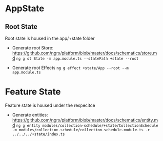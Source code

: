 # AppState

## Root State

Root state is housed in the app/+state folder

* Generate root Store: https://github.com/ngrx/platform/blob/master/docs/schematics/store.md
`ng g st State -m app.module.ts --statePath +state --root`

* Generate root Effects
`ng g effect +state/App --root --m app.module.ts`

# Feature State

Feature state is housed under the respecitce 

* Generate entities: https://github.com/ngrx/platform/blob/master/docs/schematics/entity.md
`ng g entity modules/collection-schedule/+state/CollectionSchedule -m modules/collection-schedule/collection-schedule.module.ts -r ../../../+state/index.ts`
